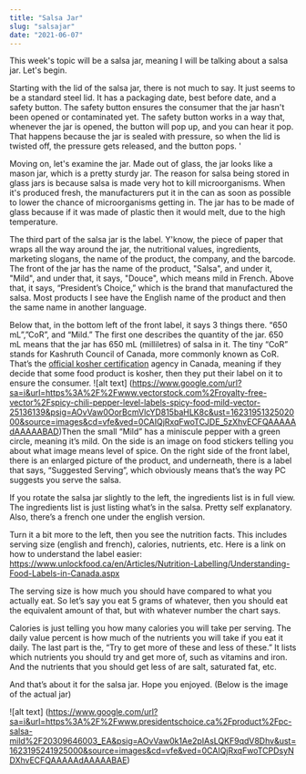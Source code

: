 ```yaml
---
title: "Salsa Jar"
slug: "salsajar"
date: "2021-06-07"
---
```



This week's topic will be a salsa jar, meaning I will be talking about a salsa jar. Let's begin.

Starting with the lid of the salsa jar, there is not much to say. It just seems to be a standard steel lid. It has a packaging date, best before date, and a safety button. The safety button ensures the consumer that the jar hasn't been opened or contaminated yet. The safety button works in a way that, whenever the jar is opened, the button will pop up, and you can hear it pop. That happens because the jar is sealed with pressure, so when the lid is twisted off, the pressure gets released, and the button pops. '

Moving on, let's examine the jar. Made out of glass, the jar looks like a mason jar, which is a pretty sturdy jar. The reason for salsa being stored in glass jars is because salsa is made very hot to kill microorganisms. When it's produced fresh, the manufacturers put it in the can as soon as possible to lower the chance of microorganisms getting in. The jar has to be made of glass because if it was made of plastic then it would melt, due to the high temperature.

The third part of the salsa jar is the label. Y'know, the piece of paper that wraps all the way around the jar, the nutritional values, ingredients, marketing slogans, the name of the product, the company, and the barcode. The front of the jar has the name of the product, "Salsa", and under it, "Mild", and under that, it says, "Douce", which means mild in French. Above that, it says, “President’s Choice,” which is the brand that manufactured the salsa.  Most products I see have the English name of the product and then the same name in another language.

 Below that, in the bottom left of the front label, it says 3 things there. “650 mL”,”CoR”, and “Mild.” The first one describes the quantity of the jar. 650 mL means that the jar has 650 mL (milliletres) of salsa in it. The tiny “CoR” stands for Kashruth Council of Canada, more commonly known as CoR. That’s the [official kosher certification](https://www.cor.ca/view/42/about_us.html) agency in Canada, meaning if they decide that some food product is kosher, then they put their label on it to ensure the consumer. 
![alt text] (https://www.google.com/url?sa=i&url=https%3A%2F%2Fwww.vectorstock.com%2Froyalty-free-vector%2Fspicy-chili-pepper-level-labels-spicy-food-mild-vector-25136139&psig=AOvVaw0OorBcmVlcYD815baHLK8c&ust=1623195132502000&source=images&cd=vfe&ved=0CAIQjRxqFwoTCJDE_5zXhvECFQAAAAAdAAAAABAD)Then the small “Mild” has a miniscule pepper with a green circle, meaning it’s mild. On the side is an image on food stickers telling you about what image means level of spice. On the right side of the front label, there is an enlarged picture of the product, and underneath, there is a label that says, “Suggested Serving”, which obviously means that’s the way PC suggests you serve the salsa. 

If you rotate the salsa jar slightly to the left, the ingredients list is in full view. The ingredients list is just listing what’s in the salsa. Pretty self explanatory. Also, there’s a french one under the english version. 

Turn it a bit more to the left, then you see the nutrition facts. This includes serving size (english and french), calories, nutrients, etc. Here is a link on how to understand the label easier: https://www.unlockfood.ca/en/Articles/Nutrition-Labelling/Understanding-Food-Labels-in-Canada.aspx


The serving size is how much you should have compared to what you actually eat. So let’s say you eat 5 grams of whatever, then you should eat the equivalent amount of that, but with whatever number the chart says.

Calories is just telling you how many calories you will take per serving. The daily value percent is how much of the nutrients you will take if you eat it daily. The last part is the, “Try to get more of these and less of these.” It lists which nutrients you should try and get more of, such as vitamins and iron. And the nutrients that you should get less of are salt, saturated fat, etc.

And that’s about it for the salsa jar. Hope you enjoyed. (Below is the image of the actual jar)


![alt text]
(https://www.google.com/url?sa=i&url=https%3A%2F%2Fwww.presidentschoice.ca%2Fproduct%2Fpc-salsa-mild%2F20309646003_EA&psig=AOvVaw0k1Ae2pIAsLQKF9qdV8Dhv&ust=1623195241925000&source=images&cd=vfe&ved=0CAIQjRxqFwoTCPDsyNDXhvECFQAAAAAdAAAAABAE)
